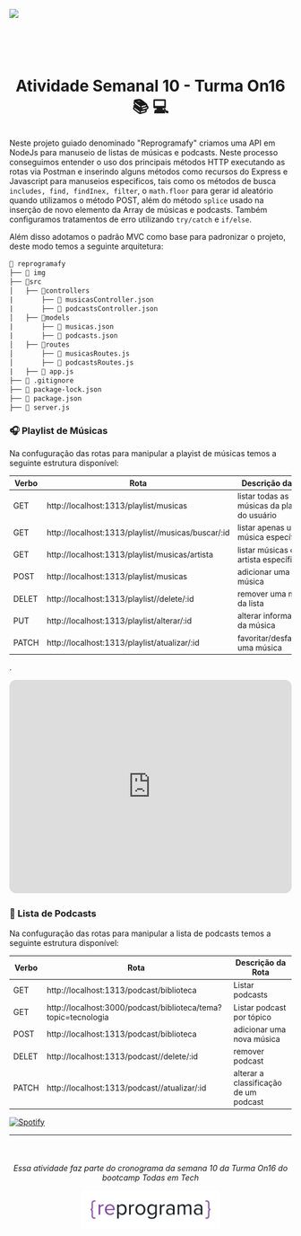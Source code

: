 ![](reprogramafy/img/banner-reprogramafy.gif)

<h1 align="center">
    <br>
    <p align="center">Atividade Semanal 10 - Turma On16 📚 💻<p>
</h1>


Neste projeto guiado denominado "Reprogramafy" criamos uma API em NodeJs para manuseio de listas de músicas e podcasts.
Neste processo conseguimos entender o uso dos principais métodos HTTP executando as rotas via Postman e inserindo alguns métodos como recursos do Express e Javascript para manuseios especificos, tais como os métodos de busca ```includes, find, findInex, filter```, o ````math.floor```` para gerar id aleatório quando utilizamos o método POST, além do método ```splice``` usado na inserção de novo elemento da Array de músicas e podcasts. Também configuramos tratamentos de erro utilizando ````try/catch```` e ```if/else```.

Além disso adotamos o padrão MVC como base para padronizar o projeto, deste modo temos a seguinte arquitetura:

```
📂 reprogramafy
├── 📁 img
├── 📂src
│   ├── 📂controllers
|       ├── 📃 musicasController.json
|       ├── 📃 podcastsController.json
│   ├── 📂models
|       ├── 📃 musicas.json
|       ├── 📃 podcasts.json
│   ├── 📂routes
│       ├── 📃 musicasRoutes.js
│       ├── 📃 podcastsRoutes.js
|   ├── 📃 app.js
├── 📃 .gitignore
├── 📃 package-lock.json
├── 📃 package.json
├── 📃 server.js
```


### 🎧 Playlist de Músicas

Na confuguração das rotas para manipular a playist de músicas temos a seguinte estrutura disponível:

| Verbo  | Rota                                               | Descrição da Rota                              |
| ------ | ---------------------------------------------------|------------------------------------------------|
| GET    | http://localhost:1313/playlist/musicas             | listar todas as músicas da playlist do usuário |
| GET    | http://localhost:1313/playlist//musicas/buscar/:id | listar apenas uma música específica            |
| GET    | http://localhost:1313/playlist/musicas/artista     | listar  músicas de um artista específico       |
| POST   | http://localhost:1313/playlist/musicas             | adicionar uma nova música                      |
| DELET  | http://localhost:1313/playlist//delete/:id         | remover uma música da lista                    |
| PUT    | http://localhost:1313/playlist/alterar/:id         | alterar informações da música                  |
| PATCH  | http://localhost:1313/playlist/atualizar/:id       | favoritar/desfavoritar uma música              


.
<iframe style="border-radius:12px" src="https://open.spotify.com/embed/playlist/6kNTCwrdqGXgEF4ZRFOvyc?utm_source=generator" width="100%" height="380" frameBorder="0" allowfullscreen="" allow="autoplay; clipboard-write; encrypted-media; fullscreen; picture-in-picture"></iframe>


### 🎤 Lista de Podcasts

Na confuguração das rotas para manipular a lista de podcasts temos a seguinte estrutura disponível:

| Verbo  | Rota                                                    | Descrição da Rota                     |
| ------ | --------------------------------------------------------|---------------------------------------|
| GET    | http://localhost:1313/podcast/biblioteca                | Listar podcasts                       |
| GET    | http://localhost:3000/podcast/biblioteca/tema?topic=tecnologia | Listar podcast por tópico             |  
| POST   | http://localhost:1313/podcast/biblioteca                | adicionar uma nova música             |
| DELET  | http://localhost:1313/podcast//delete/:id               | remover podcast                       |
| PATCH  | http://localhost:1313/podcast//atualizar/:id            | alterar a classificação de um podcast |  


[![Spotify](https://spotify-github-readme.vercel.app/api/spotify)]([https://open.spotify.com/collection/tracks](https://open.spotify.com/embed/playlist/3ZlJ144Hrnl6kC2TSwB7ec?utm_source=generator))

___
<h6 align="center">
    <br>
    <p align="center">Essa atividade faz parte do cronograma da semana 10 da Turma On16 do bootcamp Todas em Tech <p>
    <img src="reprogramafy/img/reprograma-logo.png" width="250"> 
</h6>


